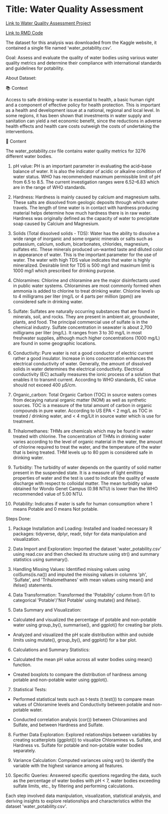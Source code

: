 # Title: Water Quality Assessment

[Link to Water Quality Assessment Project](http://rpubs.com/Anoop-S-Hari/1120063)

[Link to RMD Code](URL_OF_YOUR_RMD_FILE)

The dataset for this analysis was downloaded from the Kaggle website, it contained a single file named ‘water_potability.csv’. 

Goal: Assess and evaluate the quality of water bodies using various water quality metrics and determine their compliance with international standards and guidelines for potability.

About Dataset:

📚 Context

Access to safe drinking-water is essential to health, a basic human right and a component of effective policy for health protection. This is important as a health and development issue at a national, regional and local level. In some regions, it has been shown that investments in water supply and sanitation can yield a net economic benefit, since the reductions in adverse health effects and health care costs outweigh the costs of undertaking the interventions.

📝 Content

The water_potability.csv file contains water quality metrics for 3276 different water bodies.

1.	pH value:
PH is an important parameter in evaluating the acid–base balance of water. It is also the indicator of acidic or alkaline condition of water status. WHO has recommended maximum permissible limit of pH from 6.5 to 8.5. The current investigation ranges were 6.52–6.83 which are in the range of WHO standards.

2.	Hardness:
Hardness is mainly caused by calcium and magnesium salts. These salts are dissolved from geologic deposits through which water travels. The length of time water is in contact with hardness producing material helps determine how much hardness there is in raw water. Hardness was originally defined as the capacity of water to precipitate soap caused by Calcium and Magnesium.

3.	Solids (Total dissolved solids - TDS):
Water has the ability to dissolve a wide range of inorganic and some organic minerals or salts such as potassium, calcium, sodium, bicarbonates, chlorides, magnesium, sulfates etc. These minerals produced un-wanted taste and diluted color in appearance of water. This is the important parameter for the use of water. The water with high TDS value indicates that water is highly mineralized. Desirable limit for TDS is 500 mg/l and maximum limit is 1000 mg/l which prescribed for drinking purpose.

4.	Chloramines:
Chlorine and chloramine are the major disinfectants used in public water systems. Chloramines are most commonly formed when ammonia is added to chlorine to treat drinking water. Chlorine levels up to 4 milligrams per liter (mg/L or 4 parts per million (ppm)) are considered safe in drinking water.

5.	Sulfate:
Sulfates are naturally occurring substances that are found in minerals, soil, and rocks. They are present in ambient air, groundwater, plants, and food. The principal commercial use of sulfate is in the chemical industry. Sulfate concentration in seawater is about 2,700 milligrams per liter (mg/L). It ranges from 3 to 30 mg/L in most freshwater supplies, although much higher concentrations (1000 mg/L) are found in some geographic locations.

6.	Conductivity:
Pure water is not a good conductor of electric current rather a good insulator. Increase in ions concentration enhances the electrical conductivity of water. Generally, the amount of dissolved solids in water determines the electrical conductivity. Electrical conductivity (EC) actually measures the ionic process of a solution that enables it to transmit current. According to WHO standards, EC value should not exceed 400 μS/cm.

7.	Organic_carbon:
Total Organic Carbon (TOC) in source waters comes from decaying natural organic matter (NOM) as well as synthetic sources. TOC is a measure of the total amount of carbon in organic compounds in pure water. According to US EPA < 2 mg/L as TOC in treated / drinking water, and < 4 mg/Lit in source water which is use for treatment.

8.	Trihalomethanes:
THMs are chemicals which may be found in water treated with chlorine. The concentration of THMs in drinking water varies according to the level of organic material in the water, the amount of chlorine required to treat the water, and the temperature of the water that is being treated. THM levels up to 80 ppm is considered safe in drinking water.

9.	Turbidity:
The turbidity of water depends on the quantity of solid matter present in the suspended state. It is a measure of light emitting properties of water and the test is used to indicate the quality of waste discharge with respect to colloidal matter. The mean turbidity value obtained for Wondo Genet Campus (0.98 NTU) is lower than the WHO recommended value of 5.00 NTU.

10.	Potability:
Indicates if water is safe for human consumption where 1 means Potable and 0 means Not potable.


Steps Done:

1.	Package Installation and Loading:
Installed and loaded necessary R packages: tidyverse, dplyr, readr, tidyr for data manipulation and visualization.

2.	Data Import and Exploration:
Imported the dataset 'water_potability.csv' using read.csv and then checked its structure using str() and summary statistics using summary().

3.	Handling Missing Values:
Identified missing values using colSums(is.na()) and imputed the missing values in columns 'ph', 'Sulfate', and 'Trihalomethanes' with mean values using mean() and ifelse() statements.

4.	Data Transformation:
Transformed the 'Potability' column from 0/1 to categorical 'Potable'/'Not Potable' using mutate() and ifelse().

5.	Data Summary and Visualization:
-	Calculated and visualized the percentage of potable and non-potable water using group_by(), summarise(), and ggplot() for creating bar plots.
  
-	Analyzed and visualized the pH scale distribution within and outside limits using mutate(), group_by(), and ggplot() for a bar plot.

6.	Calculations and Summary Statistics:
- Calculated the mean pH value across all water bodies using mean() function.

- Created boxplots to compare the distribution of hardness among potable and non-potable water using ggplot().

7.	Statistical Tests:
-	Performed statistical tests such as t-tests (t.test()) to compare mean values of Chloramine levels and Conductivity between potable and non-potable water.

-	Conducted correlation analysis (cor()) between Chloramines and Sulfate, and between Hardness and Sulfate.

8.	Further Data Exploration:
Explored relationships between variables by creating scatterplots (ggplot()) to visualize Chloramines vs. Sulfate, and Hardness vs. Sulfate for potable and non-potable water bodies separately.

9.	Variance Calculation:
Computed variances using var() to identify the variable with the highest variance among all features.

10.	Specific Queries:
Answered specific questions regarding the data, such as the percentage of water bodies with pH < 7, water bodies exceeding sulfate limits, etc., by filtering and performing calculations.

Each step involved data manipulation, visualization, statistical analysis, and deriving insights to explore relationships and characteristics within the dataset 'water_potability.csv'.


